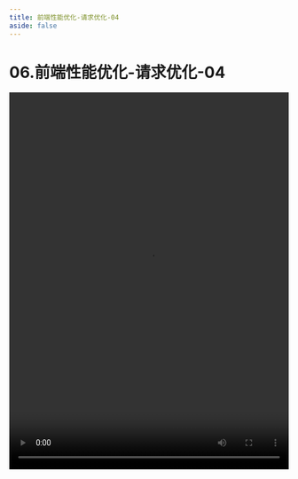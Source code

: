 ```yaml
---
title: 前端性能优化-请求优化-04
aside: false
---
```


# 06.前端性能优化-请求优化-04

<video autoplay src="http://qn.chinavanes.com/interview/performance/06.前端性能优化-请求优化-04.mp4" controls controlsList="nodownload" width="100%" height="680"/>
